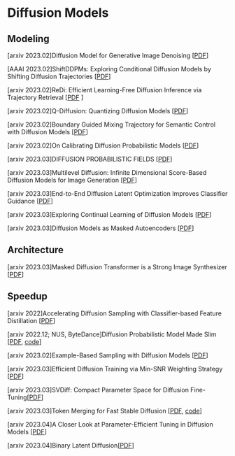 # Diffusion Models 


## Modeling 
[arxiv 2023.02]Diffusion Model for Generative Image Denoising [[PDF](https://arxiv.org/abs/2302.02398)]

[AAAI 2023.02]ShiftDDPMs: Exploring Conditional Diffusion Models by Shifting Diffusion Trajectories [[PDF](https://arxiv.org/abs/2302.02373)]

[arxiv 2023.02]ReDi: Efficient Learning-Free Diffusion Inference via Trajectory Retrieval [[PDF](https://arxiv.org/abs/2302.02285) ]

[arxiv 2023.02]Q-Diffusion: Quantizing Diffusion Models [[PDF](https://arxiv.org/abs/2302.04304)]

[arxiv 2023.02]Boundary Guided Mixing Trajectory for Semantic Control with Diffusion Models [[PDF](https://arxiv.org/abs/2302.08357)]

[arxiv 2023.02]On Calibrating Diffusion Probabilistic Models [[PDF](https://arxiv.org/pdf/2302.10688.pdf)]

[arxiv 2023.03]DIFFUSION PROBABILISTIC FIELDS [[PDF](https://arxiv.org/abs/2303.00165)]

[arxiv 2023.03]Multilevel Diffusion: Infinite Dimensional Score-Based Diffusion Models for Image Generation [[PDF](https://arxiv.org/abs/2303.04772)]

[arxiv 2023.03]End-to-End Diffusion Latent Optimization Improves Classifier Guidance [[PDF](https://arxiv.org/abs/2303.13703)]

[arxiv 2023.03]Exploring Continual Learning of Diffusion Models [[PDF](https://arxiv.org/pdf/2303.15342.pdf)]

[arxiv 2023.03]Diffusion Models as Masked Autoencoders [[PDF](https://arxiv.org/abs/2304.03283)]


## Architecture
[arxiv 2023.03]Masked Diffusion Transformer is a Strong Image Synthesizer [[PDF](https://arxiv.org/abs/2303.14389)]

## Speedup  
[arxiv 2022]Accelerating Diffusion Sampling with Classifier-based Feature Distillation \[[PDF](https://arxiv.org/pdf/2211.12039.pdf)\]

[arxiv 2022.12; NUS, ByteDance]Diffusion Probabilistic Model Made Slim \[[PDF](https://arxiv.org/pdf/2211.17115.pdf), [code](https://github.com/giannisdaras/multires_textual_inversion)\]

[arxiv 2023.02]Example-Based Sampling with Diffusion Models [[PDF](https://arxiv.org/abs/2302.05116)]

[arxiv 2023.03]Efficient Diffusion Training via Min-SNR Weighting Strategy [[PDF](https://arxiv.org/abs/2303.09556)]

[arxiv 2023.03]SVDiff: Compact Parameter Space for Diffusion Fine-Tuning[[PDF](https://arxiv.org/abs/2303.11305)]

[arxiv 2023.03]Token Merging for Fast Stable Diffusion [[PDF](https://arxiv.org/abs/2303.17604), [code](https://github.com/dbolya/tomesd)]

[arxiv 2023.04]A Closer Look at Parameter-Efficient Tuning in Diffusion Models [[PDF](https://arxiv.org/abs/2303.18181)]

[arxiv 2023.04]Binary Latent Diffusion[[PDF](https://arxiv.org/abs/2304.04820)]
